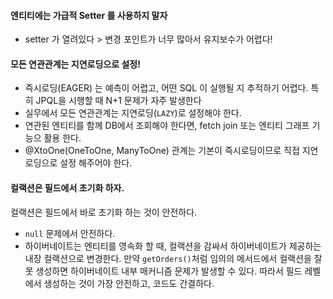 #### 엔티티에는 가급적 Setter 를 사용하지 말자
- setter 가 열려있다 > 변경 포인트가 너무 많아서 유지보수가 어렵다!

#### 모든 연관관계는 지연로딩으로 설정!
- 즉시로딩(EAGER) 는 예측이 어렵고, 어떤 SQL 이 실행될 지 추적하기 어렵다. 특히 JPQL을 시행할 때 N+1 문제가 자주 발생한다
- 실무에서 모든 연관관계는 지연로딩(`LAZY`)로 설정해야 한다.
- 연관된 엔티티를 함께 DB에서 조회해야 한다면, fetch join 또는 엔티티 그래프 기능으 활용 한다.
- @XtoOne(OneToOne, ManyToOne) 관계는 기본이 즉시로딩이므로 직접 지연로딩으로 설정 해주어야 한다.

#### 컬랙션은 필드에서 초기화 하자.
컬랙션은 필드에서 바로 초기화 하는 것이 안전하다.
- `null` 문제에서 안전하다.
- 하이버네이트는 엔티티를 영속화 할 때, 컬랙션을 감싸서 하이버네이트가 제공하는 내장 컬랙션으로 변경한다. 만약 `getOrders()`처럼 임의의 메서드에서 컬랙션을 잘못 생성하면 하이버네이트 내부 매커니즘 문제가 발생할 수 있다. 따라서 필드 레벨에서 생성하는 것이 가장 안전하고, 코드도 간결하다.

